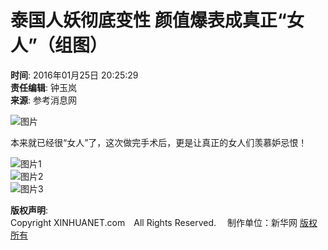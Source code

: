 # 泰国人妖彻底变性 颜值爆表成真正“女人”（组图）

**时间**: 2016年01月25日 20:25:29  
**责任编辑**: 钟玉岚  
**来源**: 参考消息网  

![图片](http://imgs.xinhuanet.com/photo/static/articlel.gif)

本来就已经很“女人”了，这次做完手术后，更是让真正的女人们羡慕妒忌恨！

![图片1](http://www.xinhuanet.com/photo/static/articler.gif)  
![图片2](http://www.xinhuanet.com/photo/static/tabicons_082.gif)  
![图片3](http://www.xinhuanet.com/photo/static/tabicons_101.gif)

**版权声明**:  
Copyright XINHUANET.com　All Rights Reserved. 　制作单位：新华网 [版权所有](http://www.xinhuanet.com/copyright.htm) 
<!-- tcd_original_link http://news.xinhuanet.com/world/2016-01/25/c_128667424_3.htm -->
